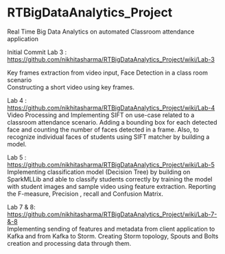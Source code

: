# RTBigDataAnalytics_Project
Real Time Big Data Analytics on automated Classroom attendance application

Initial Commit 
Lab 3 : https://github.com/nikhitasharma/RTBigDataAnalytics_Project/wiki/Lab-3
    
Key frames extraction from video input, Face Detection in a class room scenario  
Constructing a short video using key frames.

Lab 4 : https://github.com/nikhitasharma/RTBigDataAnalytics_Project/wiki/Lab-4  
Video Processing and Implementing SIFT on use-case related to a classroom attendance scenario. Adding a bounding box for each detected face and counting the number of faces detected in a frame. Also, to recognize individual faces of students using SIFT matcher by building a model.
  
Lab 5 : https://github.com/nikhitasharma/RTBigDataAnalytics_Project/wiki/Lab-5  
Implementing classification model (Decision Tree) by building on SparkMLLib and able to classify students correctly by training the model with student images and sample video using feature extraction. Reporting the F-measure, Precision , recall and Confusion Matrix.  
  
  
Lab 7 & 8: https://github.com/nikhitasharma/RTBigDataAnalytics_Project/wiki/Lab-7-&-8  
Implementing sending of features and metadata from client application to Kafka and from Kafka to Storm. Creating Storm topology, Spouts and Bolts creation and processing data through them. 





